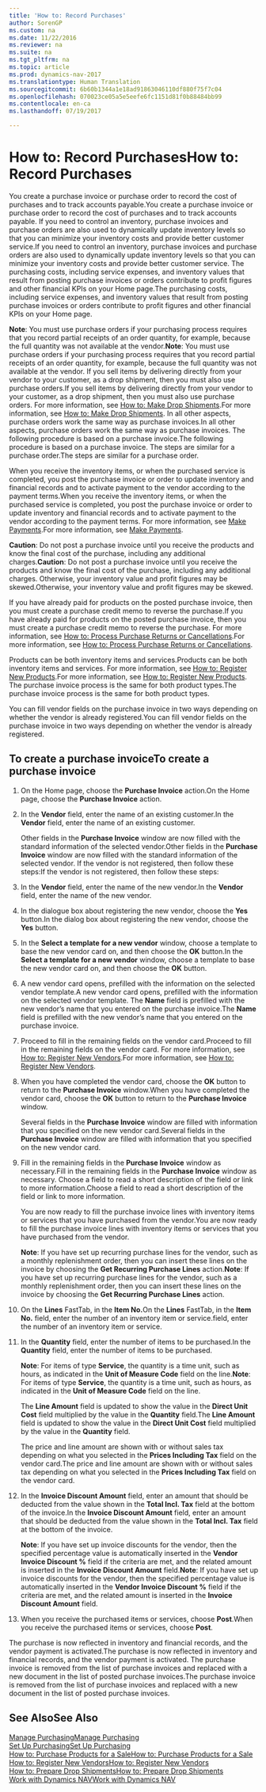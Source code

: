 ```yaml
---
title: 'How to: Record Purchases'
author: SorenGP
ms.custom: na
ms.date: 11/22/2016
ms.reviewer: na
ms.suite: na
ms.tgt_pltfrm: na
ms.topic: article
ms.prod: dynamics-nav-2017
ms.translationtype: Human Translation
ms.sourcegitcommit: 6b60b1344a1e18ad91863046110df880f75f7c04
ms.openlocfilehash: 070023ce05a5e5eefe6fc1151d81f0b88484bb99
ms.contentlocale: en-ca
ms.lasthandoff: 07/19/2017

---
```


# <a name="how-to-record-purchases"></a><span data-ttu-id="1efd8-102">How to: Record Purchases</span><span class="sxs-lookup"><span data-stu-id="1efd8-102">How to: Record Purchases</span></span>
<span data-ttu-id="1efd8-103">You create a purchase invoice or purchase order to record the cost of purchases and to track accounts payable.</span><span class="sxs-lookup"><span data-stu-id="1efd8-103">You create a purchase invoice or purchase order to record the cost of purchases and to track accounts payable.</span></span> <span data-ttu-id="1efd8-104">If you need to control an inventory, purchase invoices and purchase orders are also used to dynamically update inventory levels so that you can minimize your inventory costs and provide better customer service.</span><span class="sxs-lookup"><span data-stu-id="1efd8-104">If you need to control an inventory, purchase invoices and purchase orders are also used to dynamically update inventory levels so that you can minimize your inventory costs and provide better customer service.</span></span> <span data-ttu-id="1efd8-105">The purchasing costs, including service expenses, and inventory values that result from posting purchase invoices or orders contribute to profit figures and other financial KPIs on your Home page.</span><span class="sxs-lookup"><span data-stu-id="1efd8-105">The purchasing costs, including service expenses, and inventory values that result from posting purchase invoices or orders contribute to profit figures and other financial KPIs on your Home page.</span></span>

<span data-ttu-id="1efd8-106">**Note**: You must use purchase orders if your purchasing process requires that you record partial receipts of an order quantity, for example, because the full quantity was not available at the vendor.</span><span class="sxs-lookup"><span data-stu-id="1efd8-106">**Note**: You must use purchase orders if your purchasing process requires that you record partial receipts of an order quantity, for example, because the full quantity was not available at the vendor.</span></span> <span data-ttu-id="1efd8-107">If you sell items by delivering directly from your vendor to your customer, as a drop shipment, then you must also use purchase orders.</span><span class="sxs-lookup"><span data-stu-id="1efd8-107">If you sell items by delivering directly from your vendor to your customer, as a drop shipment, then you must also use purchase orders.</span></span> <span data-ttu-id="1efd8-108">For more information, see [How to: Make Drop Shipments](sales-how-drop-shipment.md).</span><span class="sxs-lookup"><span data-stu-id="1efd8-108">For more information, see [How to: Make Drop Shipments](sales-how-drop-shipment.md).</span></span> <span data-ttu-id="1efd8-109">In all other aspects, purchase orders work the same way as purchase invoices.</span><span class="sxs-lookup"><span data-stu-id="1efd8-109">In all other aspects, purchase orders work the same way as purchase invoices.</span></span> <span data-ttu-id="1efd8-110">The following procedure is based on a purchase invoice.</span><span class="sxs-lookup"><span data-stu-id="1efd8-110">The following procedure is based on a purchase invoice.</span></span> <span data-ttu-id="1efd8-111">The steps are similar for a purchase order.</span><span class="sxs-lookup"><span data-stu-id="1efd8-111">The steps are similar for a purchase order.</span></span>

<span data-ttu-id="1efd8-112">When you receive the inventory items, or when the purchased service is completed, you post the purchase invoice or order to update inventory and financial records and to activate payment to the vendor according to the payment terms.</span><span class="sxs-lookup"><span data-stu-id="1efd8-112">When you receive the inventory items, or when the purchased service is completed, you post the purchase invoice or order to update inventory and financial records and to activate payment to the vendor according to the payment terms.</span></span> <span data-ttu-id="1efd8-113">For more information, see [Make Payments](payables-make-payments.md).</span><span class="sxs-lookup"><span data-stu-id="1efd8-113">For more information, see [Make Payments](payables-make-payments.md).</span></span>

<span data-ttu-id="1efd8-114">**Caution**: Do not post a purchase invoice until you receive the products and know the final cost of the purchase, including any additional charges.</span><span class="sxs-lookup"><span data-stu-id="1efd8-114">**Caution**: Do not post a purchase invoice until you receive the products and know the final cost of the purchase, including any additional charges.</span></span> <span data-ttu-id="1efd8-115">Otherwise, your inventory value and profit figures may be skewed.</span><span class="sxs-lookup"><span data-stu-id="1efd8-115">Otherwise, your inventory value and profit figures may be skewed.</span></span>

<span data-ttu-id="1efd8-116">If you have already paid for products on the posted purchase invoice, then you must create a purchase credit memo to reverse the purchase.</span><span class="sxs-lookup"><span data-stu-id="1efd8-116">If you have already paid for products on the posted purchase invoice, then you must create a purchase credit memo to reverse the purchase.</span></span> <span data-ttu-id="1efd8-117">For more information, see [How to: Process Purchase Returns or Cancellations](purchasing-how-process-purchase-returns-cancellations.md).</span><span class="sxs-lookup"><span data-stu-id="1efd8-117">For more information, see [How to: Process Purchase Returns or Cancellations](purchasing-how-process-purchase-returns-cancellations.md).</span></span>

<span data-ttu-id="1efd8-118">Products can be both inventory items and services.</span><span class="sxs-lookup"><span data-stu-id="1efd8-118">Products can be both inventory items and services.</span></span> <span data-ttu-id="1efd8-119">For more information, see [How to: Register New Products](inventory-how-register-new-products.md).</span><span class="sxs-lookup"><span data-stu-id="1efd8-119">For more information, see [How to: Register New Products](inventory-how-register-new-products.md).</span></span> <span data-ttu-id="1efd8-120">The purchase invoice process is the same for both product types.</span><span class="sxs-lookup"><span data-stu-id="1efd8-120">The purchase invoice process is the same for both product types.</span></span>



<span data-ttu-id="1efd8-121">You can fill vendor fields on the purchase invoice in two ways depending on whether the vendor is already registered.</span><span class="sxs-lookup"><span data-stu-id="1efd8-121">You can fill vendor fields on the purchase invoice in two ways depending on whether the vendor is already registered.</span></span>

## <a name="to-create-a-purchase-invoice"></a><span data-ttu-id="1efd8-122">To create a purchase invoice</span><span class="sxs-lookup"><span data-stu-id="1efd8-122">To create a purchase invoice</span></span>
1. <span data-ttu-id="1efd8-123">On the Home page, choose the **Purchase Invoice** action.</span><span class="sxs-lookup"><span data-stu-id="1efd8-123">On the Home page, choose the **Purchase Invoice** action.</span></span>  
2. <span data-ttu-id="1efd8-124">In the **Vendor** field, enter the name of an existing customer.</span><span class="sxs-lookup"><span data-stu-id="1efd8-124">In the **Vendor** field, enter the name of an existing customer.</span></span>

    <span data-ttu-id="1efd8-125">Other fields in the **Purchase Invoice** window are now filled with the standard information of the selected vendor.</span><span class="sxs-lookup"><span data-stu-id="1efd8-125">Other fields in the **Purchase Invoice** window are now filled with the standard information of the selected vendor.</span></span> <span data-ttu-id="1efd8-126">If the vendor is not registered, then follow these steps:</span><span class="sxs-lookup"><span data-stu-id="1efd8-126">If the vendor is not registered, then follow these steps:</span></span>
3. <span data-ttu-id="1efd8-127">In the **Vendor** field, enter the name of the new vendor.</span><span class="sxs-lookup"><span data-stu-id="1efd8-127">In the **Vendor** field, enter the name of the new vendor.</span></span>
4. <span data-ttu-id="1efd8-128">In the dialogue box about registering the new vendor, choose the **Yes** button.</span><span class="sxs-lookup"><span data-stu-id="1efd8-128">In the dialog box about registering the new vendor, choose the **Yes** button.</span></span>
5. <span data-ttu-id="1efd8-129">In the **Select a template for a new vendor** window, choose a template to base the new vendor card on, and then choose the **OK** button.</span><span class="sxs-lookup"><span data-stu-id="1efd8-129">In the **Select a template for a new vendor** window, choose a template to base the new vendor card on, and then choose the **OK** button.</span></span>
6. <span data-ttu-id="1efd8-130">A new vendor card opens, prefilled with the information on the selected vendor template.</span><span class="sxs-lookup"><span data-stu-id="1efd8-130">A new vendor card opens, prefilled with the information on the selected vendor template.</span></span> <span data-ttu-id="1efd8-131">The **Name** field is prefilled with the new vendor’s name that you entered on the purchase invoice.</span><span class="sxs-lookup"><span data-stu-id="1efd8-131">The **Name** field is prefilled with the new vendor’s name that you entered on the purchase invoice.</span></span>
7. <span data-ttu-id="1efd8-132">Proceed to fill in the remaining fields on the vendor card.</span><span class="sxs-lookup"><span data-stu-id="1efd8-132">Proceed to fill in the remaining fields on the vendor card.</span></span> <span data-ttu-id="1efd8-133">For more information, see [How to: Register New Vendors](purchasing-how-register-new-vendors.md).</span><span class="sxs-lookup"><span data-stu-id="1efd8-133">For more information, see [How to: Register New Vendors](purchasing-how-register-new-vendors.md).</span></span>  
8. <span data-ttu-id="1efd8-134">When you have completed the vendor card, choose the **OK** button to return to the **Purchase Invoice** window.</span><span class="sxs-lookup"><span data-stu-id="1efd8-134">When you have completed the vendor card, choose the **OK** button to return to the **Purchase Invoice** window.</span></span>

    <span data-ttu-id="1efd8-135">Several fields in the **Purchase Invoice** window are filled with information that you specified on the new vendor card.</span><span class="sxs-lookup"><span data-stu-id="1efd8-135">Several fields in the **Purchase Invoice** window are filled with information that you specified on the new vendor card.</span></span>
9. <span data-ttu-id="1efd8-136">Fill in the remaining fields in the **Purchase Invoice** window as necessary.</span><span class="sxs-lookup"><span data-stu-id="1efd8-136">Fill in the remaining fields in the **Purchase Invoice** window as necessary.</span></span> <span data-ttu-id="1efd8-137">Choose a field to read a short description of the field or link to more information.</span><span class="sxs-lookup"><span data-stu-id="1efd8-137">Choose a field to read a short description of the field or link to more information.</span></span>

    <span data-ttu-id="1efd8-138">You are now ready to fill the purchase invoice lines with inventory items or services that you have purchased from the vendor.</span><span class="sxs-lookup"><span data-stu-id="1efd8-138">You are now ready to fill the purchase invoice lines with inventory items or services that you have purchased from the vendor.</span></span>

    <span data-ttu-id="1efd8-139">**Note**: If you have set up recurring purchase lines for the vendor, such as a monthly replenishment order, then you can insert these lines on the invoice by choosing the **Get Recurring Purchase Lines** action.</span><span class="sxs-lookup"><span data-stu-id="1efd8-139">**Note**: If you have set up recurring purchase lines for the vendor, such as a monthly replenishment order, then you can insert these lines on the invoice by choosing the **Get Recurring Purchase Lines** action.</span></span>
10. <span data-ttu-id="1efd8-140">On the **Lines** FastTab, in the **Item No.**</span><span class="sxs-lookup"><span data-stu-id="1efd8-140">On the **Lines** FastTab, in the **Item No.**</span></span> <span data-ttu-id="1efd8-141">field, enter the number of an inventory item or service.</span><span class="sxs-lookup"><span data-stu-id="1efd8-141">field, enter the number of an inventory item or service.</span></span>
11. <span data-ttu-id="1efd8-142">In the **Quantity** field, enter the number of items to be purchased.</span><span class="sxs-lookup"><span data-stu-id="1efd8-142">In the **Quantity** field, enter the number of items to be purchased.</span></span>

    <span data-ttu-id="1efd8-143">**Note**: For items of type **Service**, the quantity is a time unit, such as hours, as indicated in the **Unit of Measure Code** field on the line.</span><span class="sxs-lookup"><span data-stu-id="1efd8-143">**Note**: For items of type **Service**, the quantity is a time unit, such as hours, as indicated in the **Unit of Measure Code** field on the line.</span></span>

    <span data-ttu-id="1efd8-144">The **Line Amount** field is updated to show the value in the **Direct Unit Cost** field multiplied by the value in the **Quantity** field.</span><span class="sxs-lookup"><span data-stu-id="1efd8-144">The **Line Amount** field is updated to show the value in the **Direct Unit Cost** field multiplied by the value in the **Quantity** field.</span></span>

    <span data-ttu-id="1efd8-145">The price and line amount are shown with or without sales tax depending on what you selected in the **Prices Including Tax** field on the vendor card.</span><span class="sxs-lookup"><span data-stu-id="1efd8-145">The price and line amount are shown with or without sales tax depending on what you selected in the **Prices Including Tax** field on the vendor card.</span></span>
12. <span data-ttu-id="1efd8-146">In the **Invoice Discount Amount** field, enter an amount that should be deducted from the value shown in the **Total Incl. Tax** field at the bottom of the invoice.</span><span class="sxs-lookup"><span data-stu-id="1efd8-146">In the **Invoice Discount Amount** field, enter an amount that should be deducted from the value shown in the **Total Incl. Tax** field at the bottom of the invoice.</span></span>

    <span data-ttu-id="1efd8-147">**Note**: If you have set up invoice discounts for the vendor, then the specified percentage value is automatically inserted in the **Vendor Invoice Discount %** field if the criteria are met, and the related amount is inserted in the **Invoice Discount Amount** field.</span><span class="sxs-lookup"><span data-stu-id="1efd8-147">**Note**: If you have set up invoice discounts for the vendor, then the specified percentage value is automatically inserted in the **Vendor Invoice Discount %** field if the criteria are met, and the related amount is inserted in the **Invoice Discount Amount** field.</span></span>
13. <span data-ttu-id="1efd8-148">When you receive the purchased items or services, choose **Post**.</span><span class="sxs-lookup"><span data-stu-id="1efd8-148">When you receive the purchased items or services, choose **Post**.</span></span>

<span data-ttu-id="1efd8-149">The purchase is now reflected in inventory and financial records, and the vendor payment is activated.</span><span class="sxs-lookup"><span data-stu-id="1efd8-149">The purchase is now reflected in inventory and financial records, and the vendor payment is activated.</span></span> <span data-ttu-id="1efd8-150">The purchase invoice is removed from the list of purchase invoices and replaced with a new document in the list of posted purchase invoices.</span><span class="sxs-lookup"><span data-stu-id="1efd8-150">The purchase invoice is removed from the list of purchase invoices and replaced with a new document in the list of posted purchase invoices.</span></span>

## <a name="see-also"></a><span data-ttu-id="1efd8-151">See Also</span><span class="sxs-lookup"><span data-stu-id="1efd8-151">See Also</span></span>  
[<span data-ttu-id="1efd8-152">Manage Purchasing</span><span class="sxs-lookup"><span data-stu-id="1efd8-152">Manage Purchasing</span></span>](purchasing-manage-purchasing.md)  
[<span data-ttu-id="1efd8-153">Set Up Purchasing</span><span class="sxs-lookup"><span data-stu-id="1efd8-153">Set Up Purchasing</span></span>](purchasing-setup-purchasing.md)  
[<span data-ttu-id="1efd8-154">How to: Purchase Products for a Sale</span><span class="sxs-lookup"><span data-stu-id="1efd8-154">How to: Purchase Products for a Sale</span></span>](purchasing-how-purchase-products-sale.md)  
[<span data-ttu-id="1efd8-155">How to: Register New Vendors</span><span class="sxs-lookup"><span data-stu-id="1efd8-155">How to: Register New Vendors</span></span>](purchasing-how-register-new-vendors.md)  
[<span data-ttu-id="1efd8-156">How to: Prepare Drop Shipments</span><span class="sxs-lookup"><span data-stu-id="1efd8-156">How to: Prepare Drop Shipments</span></span>](sales-how-drop-shipment.md)  
[<span data-ttu-id="1efd8-157">Work with Dynamics NAV</span><span class="sxs-lookup"><span data-stu-id="1efd8-157">Work with Dynamics NAV</span></span>](ui-work-product.md)

